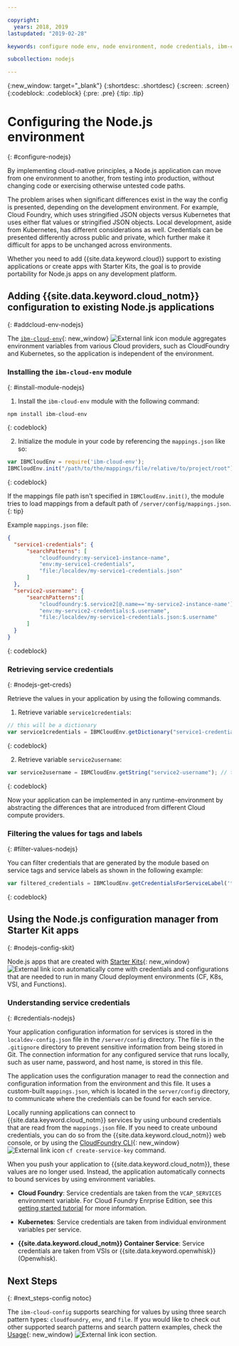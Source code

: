 ```yaml
---

copyright:
  years: 2018, 2019
lastupdated: "2019-02-28"

keywords: configure node env, node environment, node credentials, ibm-cloud-env node

subcollection: nodejs

---
```


{:new_window: target="_blank"}
{:shortdesc: .shortdesc}
{:screen: .screen}
{:codeblock: .codeblock}
{:pre: .pre}
{:tip: .tip}

# Configuring the Node.js environment
{: #configure-nodejs}

By implementing cloud-native principles, a Node.js application can move from one environment to another, from testing into production, without changing code or exercising otherwise untested code paths.

The problem arises when significant differences exist in the way the config is presented, depending on the development environment. For example, Cloud Foundry, which uses stringified JSON objects versus Kubernetes that uses either flat values or stringified JSON objects. Local development, aside from Kubernetes, has different considerations as well. Credentials can be presented differently across public and private, which further make it difficult for apps to be unchanged across environments.

Whether you need to add {{site.data.keyword.cloud}} support to existing applications or create apps with Starter Kits, the goal is to provide portability for Node.js apps on any development platform.

## Adding {{site.data.keyword.cloud_notm}} configuration to existing Node.js applications
{: #addcloud-env-nodejs}

The [`ibm-cloud-env`](https://github.com/ibm-developer/ibm-cloud-env){: new_window} ![External link icon](../icons/launch-glyph.svg "External link icon") module aggregates environment variables from various Cloud providers, such as CloudFoundry and Kubernetes, so the application is independent of the environment.

### Installing the `ibm-cloud-env` module
{: #install-module-nodejs}

1. Install the `ibm-cloud-env` module with the following command:
  ```
  npm install ibm-cloud-env
  ```
  {: codeblock}

2. Initialize the module in your code by referencing the `mappings.json` like so:
  ```js
  var IBMCloudEnv = require('ibm-cloud-env');
  IBMCloudEnv.init("/path/to/the/mappings/file/relative/to/project/root");
  ```
  {: codeblock}

  If the mappings file path isn't specified in `IBMCloudEnv.init()`, the module tries to load mappings from a default path of `/server/config/mappings.json`.
  {: tip}

  Example `mappings.json` file:
  ```json
  {
    "service1-credentials": {
        "searchPatterns": [
            "cloudfoundry:my-service1-instance-name", 
            "env:my-service1-credentials", 
            "file:/localdev/my-service1-credentials.json" 
        ]
    },
    "service2-username": {
        "searchPatterns":[
            "cloudfoundry:$.service2[@.name=='my-service2-instance-name'].credentials.username",
            "env:my-service2-credentials:$.username",
            "file:/localdev/my-service1-credentials.json:$.username" 
        ]
    }
  }
  ```
  {: codeblock}

### Retrieving service credentials
{: #nodejs-get-creds}

Retrieve the values in your application by using the following commands.

1. Retrieve variable `service1credentials`:
  ```js
  // this will be a dictionary
  var service1credentials = IBMCloudEnv.getDictionary("service1-credentials");
  ```
  {: codeblock}

2. Retrieve variable `service2username`:
  ```js
  var service2username = IBMCloudEnv.getString("service2-username"); // this will be a string
  ```
  {: codeblock}

Now your application can be implemented in any runtime-environment by abstracting the differences that are introduced from different Cloud compute providers.

### Filtering the values for tags and labels
{: #filter-values-nodejs}

You can filter credentials that are generated by the module based on service tags and service labels as shown in the following example:
```js
var filtered_credentials = IBMCloudEnv.getCredentialsForServiceLabel('tag', 'label', credentials)); // returns a Json with credentials for specified service tag and label
```
{: codeblock}

## Using the Node.js configuration manager from Starter Kit apps
{: #nodejs-config-skit}

Node.js apps that are created with [Starter Kits](https://cloud.ibm.com/developer/appservice/starter-kits){: new_window} ![External link icon](../icons/launch-glyph.svg "External link icon") automatically come with credentials and configurations that are needed to run in many Cloud deployment environments (CF, K8s, VSI, and Functions).

### Understanding service credentials
{: #credentials-nodejs}

Your application configuration information for services is stored in the `localdev-config.json` file in the `/server/config` directory. The file is in the `.gitignore` directory to prevent sensitive information from being stored in Git. The connection information for any configured service that runs locally, such as user name, password, and host name, is stored in this file.

The application uses the configuration manager to read the connection and configuration information from the environment and this file. It uses a custom-built `mappings.json`, which is located in the `server/config` directory, to communicate where the credentials can be found for each service.

Locally running applications can connect to {{site.data.keyword.cloud_notm}} services by using unbound credentials that are read from the `mappings.json` file. If you need to create unbound credentials, you can do so from the {{site.data.keyword.cloud_notm}} web console, or by using the [CloudFoundry CLI](https://docs.cloudfoundry.org/cf-cli/){: new_window} ![External link icon](../icons/launch-glyph.svg "External link icon") `cf create-service-key` command.

When you push your application to {{site.data.keyword.cloud_notm}}, these values are no longer used. Instead, the application automatically connects to bound services by using environment variables.

* **Cloud Foundry**: Service credentials are taken from the `VCAP_SERVICES` environment variable. For Cloud Foundry Enrprise Edition, see this [getting started tutorial](/docs/cloud-foundry?topic=cloud-foundry-getting-started#getting-started) for more information.

* **Kubernetes**: Service credentials are taken from individual environment variables per service.

* **{{site.data.keyword.cloud_notm}} Container Service**: Service credentials are taken from VSIs or {{site.data.keyword.openwhisk}} (Openwhisk).

## Next Steps
{: #next_steps-config notoc}

The `ibm-cloud-config` supports searching for values by using three search pattern types: `cloudfoundry`, `env`, and `file`. If you would like to check out other supported search patterns and search pattern examples, check the [Usage](https://github.com/ibm-developer/ibm-cloud-env#usage){: new_window} ![External link icon](../icons/launch-glyph.svg "External link icon") section.